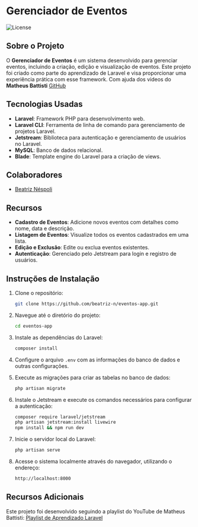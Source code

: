 # Gerenciador de Eventos

![License](https://img.shields.io/badge/license-MIT-blue.svg)

## Sobre o Projeto

O **Gerenciador de Eventos** é um sistema desenvolvido para gerenciar eventos, incluindo a criação, edição e visualização de eventos. Este projeto foi criado como parte do aprendizado de Laravel e visa proporcionar uma experiência prática com esse framework.
Com ajuda dos videos do **Matheus Battisti** [GitHub](https://github.com/matheusbattisti)

## Tecnologias Usadas

- **Laravel**: Framework PHP para desenvolvimento web.
- **Laravel CLI**: Ferramenta de linha de comando para gerenciamento de projetos Laravel.
- **Jetstream**: Biblioteca para autenticação e gerenciamento de usuários no Laravel.
- **MySQL**: Banco de dados relacional.
- **Blade**: Template engine do Laravel para a criação de views.

## Colaboradores

- [Beatriz Néspoli](https://github.com/beatriz-n)

## Recursos

- **Cadastro de Eventos**: Adicione novos eventos com detalhes como nome, data e descrição.
- **Listagem de Eventos**: Visualize todos os eventos cadastrados em uma lista.
- **Edição e Exclusão**: Edite ou exclua eventos existentes.
- **Autenticação**: Gerenciado pelo Jetstream para login e registro de usuários.

## Instruções de Instalação

1. Clone o repositório:
    ```bash
    git clone https://github.com/beatriz-n/eventos-app.git
    ```

2. Navegue até o diretório do projeto:
    ```bash
    cd eventos-app
    ```

3. Instale as dependências do Laravel:
    ```bash
    composer install
    ```

4. Configure o arquivo `.env` com as informações do banco de dados e outras configurações.

5. Execute as migrações para criar as tabelas no banco de dados:
    ```bash
    php artisan migrate
    ```

6. Instale o Jetstream e execute os comandos necessários para configurar a autenticação:
    ```bash
    composer require laravel/jetstream
    php artisan jetstream:install livewire
    npm install && npm run dev
    ```

7. Inicie o servidor local do Laravel:
    ```bash
    php artisan serve
    ```

8. Acesse o sistema localmente através do navegador, utilizando o endereço:
    ```bash
    http://localhost:8000
    ```

## Recursos Adicionais

Este projeto foi desenvolvido seguindo a playlist do YouTube de Matheus Battisti:
[Playlist de Aprendizado Laravel](https://youtube.com/playlist?list=PLnDvRpP8BnewYKI1n2chQrrR4EYiJKbUG&si=ZrqjWytYXLDT1nnH)
